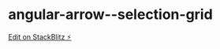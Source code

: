 # angular-arrow--selection-grid

[Edit on StackBlitz ⚡️](https://stackblitz.com/edit/angular-r1sb1e)